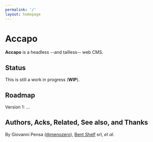 ```yaml
---
permalink: '/'
layout: homepage
---
```


# Accapo

**Accapo** is a headless --and tailless-- web CMS.

## Status

This is still a work in progress (**WIP**).


## Roadmap

Version 1: ...


## Authors, Acks, Related, See also, and Thanks

By Giovanni Pensa ([@menozero](https://github.com/menozero)),
[Bent Shelf](http://bentshelf.com/) srl,
_et al._

